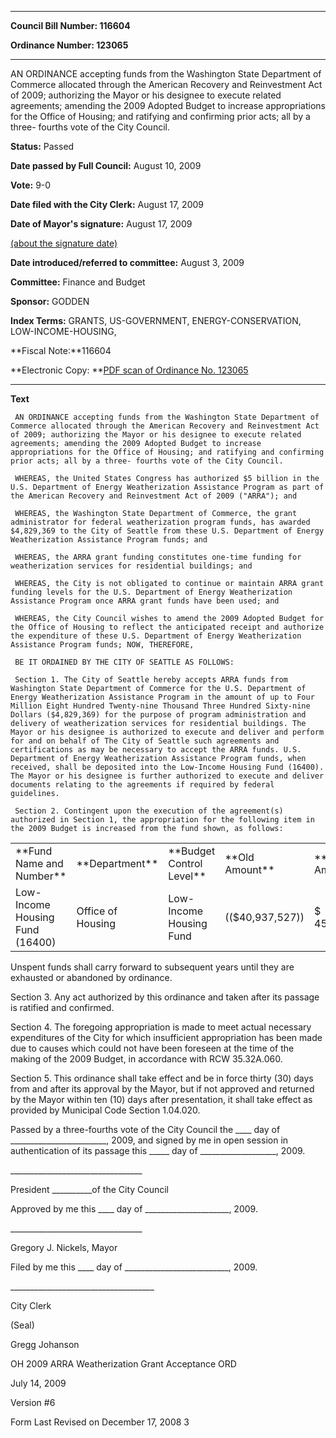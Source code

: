 

********

**Council Bill Number: 116604**
   
**Ordinance Number: 123065**
********

 AN ORDINANCE accepting funds from the Washington State Department of Commerce allocated through the American Recovery and Reinvestment Act of 2009; authorizing the Mayor or his designee to execute related agreements; amending the 2009 Adopted Budget to increase appropriations for the Office of Housing; and ratifying and confirming prior acts; all by a three- fourths vote of the City Council.

**Status:** Passed
   
**Date passed by Full Council:** August 10, 2009
   
**Vote:** 9-0
   
**Date filed with the City Clerk:** August 17, 2009
   
**Date of Mayor's signature:** August 17, 2009
   
[(about the signature date)](/~public/approvaldate.htm)
   
   
   
**Date introduced/referred to committee:** August 3, 2009
   
**Committee:** Finance and Budget
   
**Sponsor:** GODDEN
   
   
**Index Terms:** GRANTS, US-GOVERNMENT, ENERGY-CONSERVATION, LOW-INCOME-HOUSING,

**Fiscal Note:**116604

**Electronic Copy: **[PDF scan of Ordinance No. 123065](/~archives/Ordinances/Ord_123065.pdf)

********

**Text**
   
```
 AN ORDINANCE accepting funds from the Washington State Department of Commerce allocated through the American Recovery and Reinvestment Act of 2009; authorizing the Mayor or his designee to execute related agreements; amending the 2009 Adopted Budget to increase appropriations for the Office of Housing; and ratifying and confirming prior acts; all by a three- fourths vote of the City Council.

 WHEREAS, the United States Congress has authorized $5 billion in the U.S. Department of Energy Weatherization Assistance Program as part of the American Recovery and Reinvestment Act of 2009 ("ARRA"); and

 WHEREAS, the Washington State Department of Commerce, the grant administrator for federal weatherization program funds, has awarded $4,829,369 to the City of Seattle from these U.S. Department of Energy Weatherization Assistance Program funds; and

 WHEREAS, the ARRA grant funding constitutes one-time funding for weatherization services for residential buildings; and

 WHEREAS, the City is not obligated to continue or maintain ARRA grant funding levels for the U.S. Department of Energy Weatherization Assistance Program once ARRA grant funds have been used; and

 WHEREAS, the City Council wishes to amend the 2009 Adopted Budget for the Office of Housing to reflect the anticipated receipt and authorize the expenditure of these U.S. Department of Energy Weatherization Assistance Program funds; NOW, THEREFORE,

 BE IT ORDAINED BY THE CITY OF SEATTLE AS FOLLOWS:

 Section 1. The City of Seattle hereby accepts ARRA funds from Washington State Department of Commerce for the U.S. Department of Energy Weatherization Assistance Program in the amount of up to Four Million Eight Hundred Twenty-nine Thousand Three Hundred Sixty-nine Dollars ($4,829,369) for the purpose of program administration and delivery of weatherization services for residential buildings. The Mayor or his designee is authorized to execute and deliver and perform for and on behalf of The City of Seattle such agreements and certifications as may be necessary to accept the ARRA funds. U.S. Department of Energy Weatherization Assistance Program funds, when received, shall be deposited into the Low-Income Housing Fund (16400). The Mayor or his designee is further authorized to execute and deliver documents relating to the agreements if required by federal guidelines.

 Section 2. Contingent upon the execution of the agreement(s) authorized in Section 1, the appropriation for the following item in the 2009 Budget is increased from the fund shown, as follows:

```
<table><tr><td>**Fund Name and Number**

</td><td>**Department**

</td><td>**Budget Control Level**

</td><td>**Old Amount**

</td><td>**New Amount**

</td></tr><tr><td>Low-Income Housing Fund (16400)

</td><td>Office of Housing

</td><td>Low-Income Housing Fund

</td><td>(($40,937,527))

</td><td>$ 45,766,896

</td></tr></table> Unspent funds shall carry forward to subsequent years until they are exhausted or abandoned by ordinance.

 Section 3. Any act authorized by this ordinance and taken after its passage is ratified and confirmed.

 Section 4. The foregoing appropriation is made to meet actual necessary expenditures of the City for which insufficient appropriation has been made due to causes which could not have been foreseen at the time of the making of the 2009 Budget, in accordance with RCW 35.32A.060.

 Section 5. This ordinance shall take effect and be in force thirty (30) days from and after its approval by the Mayor, but if not approved and returned by the Mayor within ten (10) days after presentation, it shall take effect as provided by Municipal Code Section 1.04.020.

 Passed by a three-fourths vote of the City Council the \_\_\_\_ day of \_\_\_\_\_\_\_\_\_\_\_\_\_\_\_\_\_\_\_\_\_\_\_\_, 2009, and signed by me in open session in authentication of its passage this \_\_\_\_\_ day of \_\_\_\_\_\_\_\_\_\_\_\_\_\_\_\_\_\_\_, 2009.

 \_\_\_\_\_\_\_\_\_\_\_\_\_\_\_\_\_\_\_\_\_\_\_\_\_\_\_\_\_\_\_\_\_

 President \_\_\_\_\_\_\_\_\_\_of the City Council

 Approved by me this \_\_\_\_ day of \_\_\_\_\_\_\_\_\_\_\_\_\_\_\_\_\_\_\_\_\_, 2009.

 \_\_\_\_\_\_\_\_\_\_\_\_\_\_\_\_\_\_\_\_\_\_\_\_\_\_\_\_\_\_\_\_\_

 Gregory J. Nickels, Mayor

 Filed by me this \_\_\_\_ day of \_\_\_\_\_\_\_\_\_\_\_\_\_\_\_\_\_\_\_\_\_\_\_\_\_\_, 2009.

 \_\_\_\_\_\_\_\_\_\_\_\_\_\_\_\_\_\_\_\_\_\_\_\_\_\_\_\_\_\_\_\_\_\_\_\_

 City Clerk

 (Seal)

 Gregg Johanson

 OH 2009 ARRA Weatherization Grant Acceptance ORD

 July 14, 2009

 Version #6

 Form Last Revised on December 17, 2008 3

